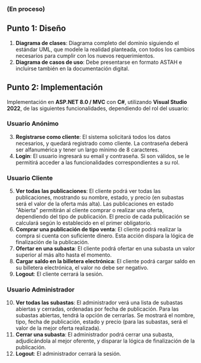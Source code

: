 ### (En proceso)

## Punto 1: Diseño

1. **Diagrama de clases**: Diagrama completo del dominio siguiendo el estándar UML, que modele la realidad planteada, con todos los cambios necesarios para cumplir con los nuevos requerimientos.
2. **Diagrama de casos de uso**: Debe presentarse en formato ASTAH e incluirse también en la documentación digital.

## Punto 2: Implementación

Implementación en **ASP.NET 8.0 / MVC** con **C#**, utilizando **Visual Studio 2022**, de las siguientes funcionalidades, dependiendo del rol del usuario:

### Usuario Anónimo

3. **Registrarse como cliente**: El sistema solicitará todos los datos necesarios, y quedará registrado como cliente. La contraseña deberá ser alfanumérica y tener un largo mínimo de 8 caracteres.
4. **Login**: El usuario ingresará su email y contraseña. Si son válidos, se le permitirá acceder a las funcionalidades correspondientes a su rol.

### Usuario Cliente

5. **Ver todas las publicaciones**: El cliente podrá ver todas las publicaciones, mostrando su nombre, estado, y precio (en subastas será el valor de la oferta más alta). Las publicaciones en estado "Abierta" permitirán al cliente comprar o realizar una oferta, dependiendo del tipo de publicación. El precio de cada publicación se calculará según lo establecido en el primer obligatorio.
6. **Comprar una publicación de tipo venta**: El cliente podrá realizar la compra si cuenta con suficiente dinero. Esta acción dispara la lógica de finalización de la publicación.
7. **Ofertar en una subasta**: El cliente podrá ofertar en una subasta un valor superior al más alto hasta el momento.
8. **Cargar saldo en la billetera electrónica**: El cliente podrá cargar saldo en su billetera electrónica, el valor no debe ser negativo.
9. **Logout**: El cliente cerrará la sesión.

### Usuario Administrador

10. **Ver todas las subastas**: El administrador verá una lista de subastas abiertas y cerradas, ordenadas por fecha de publicación. Para las subastas abiertas, tendrá la opción de cerrarlas. Se mostrará el nombre, tipo, fecha de publicación, estado y precio (para las subastas, será el valor de la mejor oferta realizada).
11. **Cerrar una subasta**: El administrador podrá cerrar una subasta, adjudicándola al mejor oferente, y disparar la lógica de finalización de la publicación.
12. **Logout**: El administrador cerrará la sesión.
